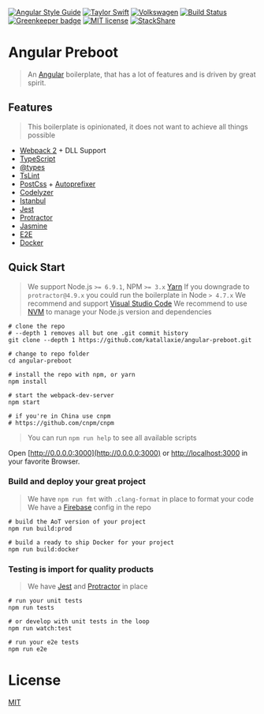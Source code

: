 [![Angular Style Guide](https://mgechev.github.io/angular2-style-guide/images/badge.svg)](https://github.com/mgechev/angular2-style-guide)
[![Taylor Swift](https://img.shields.io/badge/secured%20by-taylor%20swift-brightgreen.svg)](https://twitter.com/SwiftOnSecurity)
[![Volkswagen](https://auchenberg.github.io/volkswagen/volkswargen_ci.svg?v=1)](https://github.com/auchenberg/volkswagen)
[![Build Status](https://travis-ci.org/katallaxie/angular-preboot.svg?branch=master)](https://travis-ci.org/katallaxie/angular-preboot)
[![Greenkeeper badge](https://badges.greenkeeper.io/katallaxie/angular-preboot.svg)](https://greenkeeper.io/)
[![MIT license](http://img.shields.io/badge/license-MIT-brightgreen.svg)](http://opensource.org/licenses/MIT)
[![StackShare](https://img.shields.io/badge/tech-stack-0690fa.svg?style=flat)](https://stackshare.io/katallaxie/katallaxie)

# Angular Preboot

> An [Angular](https://angular.io) boilerplate, that has a lot of features and is driven by great spirit.

## Features

> This boilerplate is opinionated, it does not want to achieve all things possible 

* [Webpack 2](http://webpack.github.io/) + DLL Support
* [TypeScript](http://www.typescriptlang.org/)
* [@types](https://www.google.com/url?sa=t&rct=j&q=&esrc=s&source=web&cd=3&cad=rja&uact=8&ved=0ahUKEwjgjdrR7u_NAhUQ7GMKHXgpC4EQFggnMAI&url=https%3A%2F%2Fwww.npmjs.com%2F~types&usg=AFQjCNG2PFhwEo88JKo12mrw_4d0w1oNiA&sig2=N69zbO0yN8ET7v4KVCUOKA)
* [TsLint](http://palantir.github.io/tslint/)
* [PostCss](https://github.com/postcss/postcss) + [Autoprefixer](https://github.com/postcss/autoprefixer)
* [Codelyzer](https://github.com/mgechev/codelyzer)
* [Istanbul](https://github.com/gotwarlost/istanbul)
* [Jest](https://facebook.github.io/jest)
* [Protractor](https://angular.github.io/protractor/)
* [Jasmine](https://github.com/jasmine/jasmine)
* [E2E](https://angular.github.io/protractor/#/faq#what-s-the-difference-between-karma-and-protractor-when-do-i-use-which-)
* [Docker](https://docker.io)

## Quick Start

> We support Node.js `>= 6.9.1`, NPM `>= 3.x` [Yarn](https://yarnpkg.com)
> If you downgrade to `protractor@4.9.x` you could run the boilerplate in Node `> 4.7.x`
> We recommend and support [Visual Studio Code](https://code.visualstudio.com/)
> We recommend to use [NVM](https://github.com/creationix/nvm) to manage your Node.js version and dependencies

```
# clone the repo
# --depth 1 removes all but one .git commit history
git clone --depth 1 https://github.com/katallaxie/angular-preboot.git

# change to repo folder
cd angular-preboot

# install the repo with npm, or yarn
npm install

# start the webpack-dev-server
npm start

# if you're in China use cnpm
# https://github.com/cnpm/cnpm
```

> You can run `npm run help` to see all available scripts

Open [http://0.0.0.0:3000](http://0.0.0.0:3000) or [http://localhost:3000](http://localhost:3000) in your favorite Browser.

### Build and deploy your great project

> We have `npm run fmt` with `.clang-format` in place to format your code
> We have a [Firebase](https://firebase.google.com/) config in the repo

```
# build the AoT version of your project
npm run build:prod

# build a ready to ship Docker for your project
npm run build:docker
```

### Testing is import for quality products

> We have [Jest](https://facebook.github.io/jest) and [Protractor](http://www.protractortest.org/) in place

```
# run your unit tests
npm run tests

# or develop with unit tests in the loop
npm run watch:test

# run your e2e tests
npm run e2e
```

# License
[MIT](/LICENSE)
